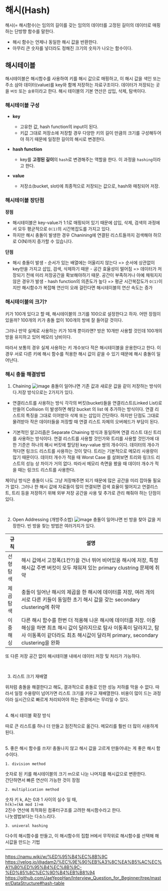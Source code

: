 ﻿# 해시(Hash)

해시(= 해시함수)는 임의의 길이를 갖는 임의의 데이터를 고정된 길이의 데이터로 매핑하는 단방향 함수를 말한다.

-  해시 함수는 언제나 동일한 해시 값을 반환한다.
- 아무리 큰 숫자를 넣더라도 정해진 크기의 숫자가 나오는 함수이다.

## 해시테이블
해시테이블은 해시함수를 사용하여 키를 해시 값으로 매핑하고, 이 해시 값을 색인 또는 주소 삼아 데이터(value)를 key와 함께 저장하는 자료구조이다.  데이터가 저장되는 곳을  `버킷`  또는  `슬롯`이라고 한다.
해시 테이블의 기본 연산은 삽입, 삭제, 탐색이다.

 ### 해시테이블 구성

-   **key**
    -   고유한 값, hash function의 input이 된다.
    -   키값 그대로 저장소에 저장할 경우 다양한 키의 길이 만큼의 크기를 구성해두어야 하기 때문에 일정한 길이의 해시로 변경한다.
-   **hash function**
    -   key를  **고정된 길이**의  `hash`로 변경해주는 역할을 한다. 이 과정을  `hashing`이라고 한다.

-   **value**
    -   저장소(bucket, slot)에 최종적으로 저장되는 값으로, hash와 매칭되어 저장.

### 해시테이블 장단점
**장점**
- 해시테이블은 key-value가 1:1로 매핑되어 있기 때문에 삽입, 삭제, 검색의 과정에서 모두 평균적으로 `O(1)`의 시간복잡도를 가지고 있다.
- 하지만 해시 충돌이 발생한 경우 Chanining에 연결된 리스트들까지 검색해야 하므로 O(N)까지 증가할 수 있습니다.

**단점**
 -   해시 충돌이 발생
	-   순서가 있는 배열에는 어울리지 않는다 => 순서에 상관없이 key만을 가지고 삽입, 검색, 삭제하기 때문
	-   공간 효율성이 떨어짐 => 데이터가 저장되기 전에 미리 저장공간을 확보해야하기 때문. 공간이 부족하거나 아예 채워지지 않은 경우가 발생
	-   hash function의 의존도가 높다 => 평균 시간복잡도가  `O(1)`이지만 해시함수가 복잡해 연산이 오래 걸린다면 해시테이블의 연산 속도는 증가

### 해시테이블의 크기?
키가 100개 있다고 할 떼, 해시테이블의 크기를 100으로 설정한다고 하자. 어떤 장점이 있을까? 100개의 키가 충돌 없이 100개의 방에 잘 들어갈 것이다.

그러나 만약 실제로 사용하는 키가 10개 뿐이라면?  방은 10개만 사용할 것인데 100개의 방을 유지하고 있어 메모리 낭비이다.

따라서 보통의 경우 실제 사용하는 키 개수보다 적은 해시테이블을 운용한다고 한다. 이 경우 서로 다른 키에 해시 함수를 적용한 해시 값이 같을 수 있기 때문에 해시 충돌이 일어난다.

### 해시 충돌 해결방법

1. Chaining
![image](https://github.com/jkde7721/cs-interview-study/assets/77728683/ebdac439-9a9a-4d00-9c14-b5a967f64062)
충돌이 일어나면 기존 값과 새로운 값을 같이 저장하는 방식이다.저장 방식으로는 2가지가 있다.

- 연결리스트를 사용하는 방식
각각의 버킷(bucket)들을 연결리스트(Linked List)로 만들어 Collision 이 발생하면 해당 bucket 의 list 에 추가하는 방식이다. 연결 리스트의 특징을 그대로 이어받아 삭제 또는 삽입이 간단하다. 하지만 단점도 그대로 물려받아 작은 데이터들을 저장할 때 연결 리스트 자체의 오버헤드가 부담이 된다.

- 기본적인 알고리즘은 Separate Chaining 방식과 동일하며 연결 리스트 대신 트리를 사용하는 방식이다. 연결 리스트를 사용할 것인가와 트리를 사용할 것인가에 대한 기준은 하나의 해시 버킷에 할당된 key-value 쌍의 개수이다. 데이터의 개수가 적다면 링크드 리스트를 사용하는 것이 맞다. 트리는 기본적으로 메모리 사용량이 많기 때문이다. 데이터 개수가 적을 때 Worst Case 를 살펴보면 트리와 링크드 리스트의 성능 상 차이가 거의 없다. 따라서 메모리 측면을 봤을 때 데이터 개수가 적을 때는 링크드 리스트를 사용한다.


체이닝 방식은 충돌이 나도 그냥 저장해주면 되기 때문에 많은 공간을 미리 잡아둘 필요가 없다.
그러나 한 해시 값에 자료들이 많이 연결되면 검색 효율이 떨어지고 연결리스트, 트리 등을 저장하기 위해 외부 저장 공간을 사용 및 추가로 관리 해줘야 하는 단점이 있다.

<br>

2. Open Addressing (개방주소법)
![image](https://github.com/jkde7721/cs-interview-study/assets/77728683/724d2562-b425-4e6e-8147-f0dca3bdd444)
충돌이 일어나면 빈 방을 찾아 값을 저장한다. 빈 방을 찾는 방법은 여러가지가 있다.

| 규칙 | 설명 |
|--|--|
| 선형 탐색 | 해시 값에서 고정폭(1칸?)을 건너 뛰어 비어있응 해시에 저장, 특정 해시값 주변 버킷이 모두 채워져 있는 primary clustring 문제에 취약 |
| 제곱 탐색 | 충돌이 일어난 해시의 제곱을 한 해시에 데이터를 저장, 여러 개의 서로 다른 키들이 동일한 초기 해시 값을 갖는 secondary clustering에 취약  |
| 이중 해싱 | 다른 해시 함수를 한번 더 적용해 나온 해시에 데이터를 저장. 이중해싱을 하면 최초 해시 값이 달라지므로 탐사 이동폭이 달라지고, 탐사 이동폭이 같더라도 최초 해시값이 달라져 primary, secondary clustering을 완화 |

또 다른 저장 공간 없이 해시테이블 내에서 데이터 저장 및 처리가 가능하다.

<br>

3. 리스트 크기 재배열

위처럼 충돌을 해결한다고 해도, 결과적으로 충돌로 인한 성능 저하를 막을 수 없다. 따라서 일정 수용량이 넘어가면 리스트 크기를 키우고 재배열한다. 비용이 많이 드는 과정이라 실시간으로 빠르게 처리되어야 하는 환경에서는 무리일 수 있다.

<br>
4. 해시 테이블 확장 방식

따로 큰 리스트를 하나 더 만들고 점진적으로 옮긴다. 메모리를 훨씬 더 많이 사용하게 된다.

<br>
5. 좋은 해시 함수를 쓰자!
충돌나지 않고 해시 값을 고르게 만들어내는 게 좋은 해시 함수이다.

	1. division method
숫자로 된 키를 해시테이블의 크기 m으로 나눈 나머지를 해시값으로 변환한다.  
간단하면서 빠른 연산이 가능한 것이 장점

	2. multiplication method
숫자 키 k, A는 0과 1 사이의 실수 일 때,  
`h(k)=(kA mod 1)×m`  
2진수 연산에 최적화된 컴퓨터구조를 고려한 해시함수라고 한다.  
나눗셈법보다는 다소느리다.

	3. univeral hashing
다수의 해시함수를 만들고, 이 해시함수의 집합 H에서 무작위로 해시함수를 선택해 해시값을 만드는 기법  

***
https://namu.wiki/w/%ED%95%B4%EC%8B%9C
https://velog.io/@adam2/%EC%9E%90%EB%A3%8C%EA%B5%AC%EC%A1%B0%ED%95%B4%EC%8B%9C-%ED%85%8C%EC%9D%B4%EB%B8%94
https://github.com/JaeYeopHan/Interview_Question_for_Beginner/tree/master/DataStructure#hash-table
